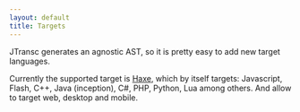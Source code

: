 ```yaml
---
layout: default
title: Targets
---
```


JTransc generates an agnostic AST, so it is pretty easy to add new target languages.

Currently the supported target is [Haxe](Targets-Haxe), which by itself targets: Javascript, Flash, C++, Java (inception), C#, PHP, Python, Lua among others. And allow to target web, desktop and mobile.
